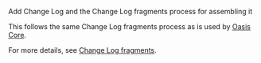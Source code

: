 Add Change Log and the Change Log fragments process for assembling it

This follows the same Change Log fragments process as is used by [Oasis Core].

For more details, see [Change Log fragments].

[Oasis Core]: https://github.com/oasisprotocol/oasis-core
[Change Log fragments]: .changelog/README.md